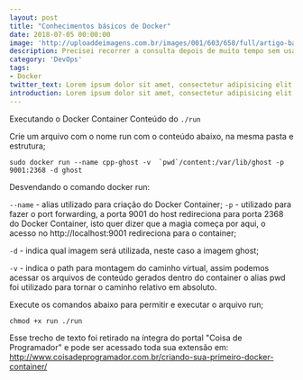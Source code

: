 ```yaml
---
layout: post
title: "Conhecimentos básicos de Docker"
date: 2018-07-05 00:00:00
image: 'http://uploaddeimagens.com.br/images/001/603/658/full/artigo-basico-de-docker.png?1536495299'
description: Precisei recorrer a consulta depois de muito tempo sem usar Docker e hoje precisei criar um container para montar um ambiente com node.js para um desafio json do curso de web moderno.
category: 'DevOps'
tags:
- Docker
twitter_text: Lorem ipsum dolor sit amet, consectetur adipisicing elit.
introduction: Lorem ipsum dolor sit amet, consectetur adipisicing elit, sed do eiusmod tempor incididunt ut labore et dolore magna aliqua.
---
```


Executando o Docker Container
Conteúdo do ```./run```

Crie um arquivo com o nome run com o conteúdo abaixo, na mesma pasta e estrutura;
```
sudo docker run --name cpp-ghost -v  `pwd`/content:/var/lib/ghost -p 9001:2368 -d ghost
```
Desvendando o comando docker run:

```--name``` - alias utilizado para criação do Docker Container;
```-p``` - utilizado para fazer o port forwarding, a porta 9001 do host redireciona para porta 2368 do Docker Container, isto quer dizer que a magia começa por aqui, o acesso no http://localhost:9001 redireciona para o container;

```-d``` - indica qual imagem será utilizada, neste caso a imagem ghost;

```-v``` - indica o path para montagem do caminho virtual, assim podemos acessar os arquivos de conteúdo gerados dentro do container o alias pwd foi utilizado para tornar o caminho relativo em absoluto.

Execute os comandos abaixo para permitir e executar o arquivo run;
```
chmod +x run ./run
```

Esse trecho de texto foi retirado na íntegra do portal "Coisa de Programador" e pode ser acessado toda sua extensão em: <http://www.coisadeprogramador.com.br/criando-sua-primeiro-docker-container/>
